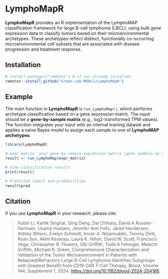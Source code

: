 # LymphoMapR

**LymphoMapR** provides an R implementation of the LymphoMAP classification framework for large B-cell lymphoma (LBCL), using bulk gene expression data to classify tumors based on their microenvironmental archetypes. These archetypes reflect distinct, functionally co-occurring microenvironmental cell subsets that are associated with disease progression and treatment response.

## Installation

```r
# install.packages("remotes") # if not already installed
remotes::install_github("Green-Lab-MDACC/LymphoMapR")
```

## Example

The main function in **LymphoMapR** is `run_LymphoMap()`, which performs archetype classification based on a gene expression matrix. The input should be a **gene-by-sample matrix** (e.g., log2-transformed TPM values). The function integrates your input with an internal training dataset and applies a naive Bayes model to assign each sample to one of **LymphoMAP archetypes**.

```r
library(LymphoMapR)

# expr_matrix: your gene-by-sample expression matrix (gene symbols as row names, sample names as column names)
result <- run_LymphoMap(expr_matrix)

# View classification results
print(result)

# Predicted labels and probabilities
result$pred
```

## Citation

If you use **LymphoMapR** in your research, please cite:

> Xubin Li, Kartik Singhal, Qing Deng, Dai Chihara, David A Russler-Germain, Usama Hussein, Jennifer Ann Foltz, Jared Henderson, Ashley Wilson, Evelyn Schmidt, Imran A. Nizamuddin, Tommy Dinh, Ryan Sun, Akhil Kesaraju, Laura K. Hilton, David W. Scott, Francisco Vega, Christopher R. Flowers, Obi Griffith, Todd A Fehniger, Malachi Griffith, Michael R. Green, Comprehensive Characterization and Validation of the Tumor Microenvironment in Patients with Relapsed/Refractory Large B-Cell Lymphoma Identifies Subgroups with Greatest Benefit from CD19 CAR T-Cell Therapy, Blood, Volume 144, Supplement 1, 2024. https://doi.org/10.1182/blood-2024-204166.

